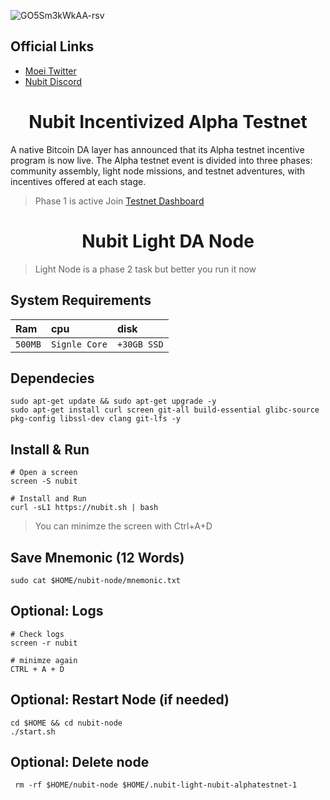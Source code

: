 ![GO5Sm3kWkAA-rsv](https://github.com/0xmoei/nubit-testnet/assets/90371338/24288f69-5e2e-4509-a589-c5b6e2bdd622)

## Official Links
 * [Moei Twitter](https://twitter.com/0xMoei)
 * [Nubit Discord](https://discord.gg/nubit)
   
<h1 align="center"> Nubit Incentivized Alpha Testnet </h1>

A native Bitcoin DA layer has announced that its Alpha testnet incentive program is now live. The Alpha testnet event is divided into three phases: community assembly, light node missions, and testnet adventures, with incentives offered at each stage.

> Phase 1 is active
> Join [Testnet Dashboard](https://alpha.nubit.org)

<h1 align="center"> Nubit Light DA Node </h1>

> Light Node is a phase 2 task but better you run it now

## System Requirements
| Ram | cpu     | disk                      |
| :-------- | :------- | :-------------------------------- |
| `500MB`      | `Signle Core` | `+30GB SSD` |

## Dependecies
```console
sudo apt-get update && sudo apt-get upgrade -y 
sudo apt-get install curl screen git-all build-essential glibc-source pkg-config libssl-dev clang git-lfs -y
```
## Install & Run
```console
# Open a screen
screen -S nubit

# Install and Run
curl -sL1 https://nubit.sh | bash
```
> You can minimze the screen with Ctrl+A+D

## Save Mnemonic (12 Words)
```console
sudo cat $HOME/nubit-node/mnemonic.txt
```
## Optional: Logs
```console
# Check logs
screen -r nubit

# minimze again
CTRL + A + D
```

## Optional: Restart Node (if needed)
```console
cd $HOME && cd nubit-node
./start.sh
```

## Optional: Delete node
```console
 rm -rf $HOME/nubit-node $HOME/.nubit-light-nubit-alphatestnet-1
```
